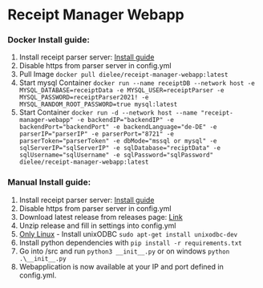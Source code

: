 # Receipt Manager Webapp

### Docker Install guide:
1. Install receipt parser server: [Install guide](https://receipt-parser-server.readthedocs.io/en/master/installation.html# "Install guide")
2. Disable https from parser server in config.yml
3. Pull Image `docker pull dielee/receipt-manager-webapp:latest`
4. Start mysql Container `docker run --name receiptDB --network host -e MYSQL_DATABASE=receiptData -e MYSQL_USER=receiptParser -e MYSQL_PASSWORD=receiptParser2021! -e MYSQL_RANDOM_ROOT_PASSWORD=true mysql:latest`
5. Start Container `docker run -d --network host --name "receipt-manager-webapp" -e backendIP="backendIP" -e backendPort="backendPort" -e backendLanguage="de-DE" -e parserIP="parserIP" -e parserPort="8721" -e parserToken="parserToken" -e dbMode="mssql or mysql" -e sqlServerIP="sqlServerIP" -e sqlDatabase="reciptData" -e sqlUsername="sqlUsername" -e sqlPassword="sqlPassword" dielee/receipt-manager-webapp:latest`

### Manual Install guide:
1. Install receipt parser server: [Install guide](https://receipt-parser-server.readthedocs.io/en/master/installation.html# "Install guide")
2. Disable https from parser server in config.yml
3. Download latest release from releases page: [Link](https://github.com/ReceiptManager/receipt-manager-webapp/releases "Link")
4. Unzip release and fill in settings into config.yml
5. <ins>Only Linux</ins> - Install unixODBC `sudo apt-get install unixodbc-dev`
6. Install python dependencies with `pip install -r requirements.txt`
7. Go into /src and run `python3 __init__.py` or on windows `python .\__init__.py`
8. Webapplication is now available at your IP and port defined in config.yml.
